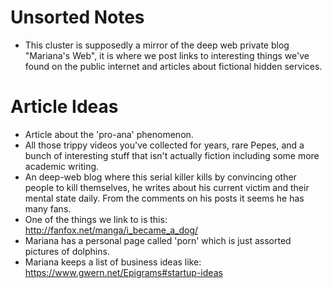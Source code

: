 # Unsorted Notes
- This cluster is supposedly a mirror of the deep web private blog "Mariana's Web", it is where we post links to interesting things we've found on the public internet and articles about fictional hidden services.

# Article Ideas
- Article about the 'pro-ana' phenomenon.
- All those trippy videos you've collected for years, rare Pepes, and a bunch of interesting stuff that isn't actually fiction including some more academic writing.
- An deep-web blog where this serial killer kills by convincing other people to kill themselves, he writes about his current victim and their mental state daily.
From the comments on his posts it seems he has many fans.
- One of the things we link to is this: http://fanfox.net/manga/i_became_a_dog/
- Mariana has a personal page called 'porn' which is just assorted pictures of dolphins.
- Mariana keeps a list of business ideas like: https://www.gwern.net/Epigrams#startup-ideas